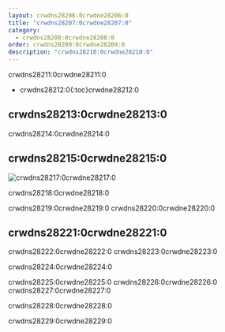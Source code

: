 ```yaml
---
layout: crwdns28206:0crwdne28206:0
title: "crwdns28207:0crwdne28207:0"
category:
  - crwdns28208:0crwdne28208:0
order: crwdns28209:0crwdne28209:0
description: "crwdns28210:0crwdne28210:0"
---
```

crwdns28211:0crwdne28211:0

* crwdns28212:0{:toc}crwdne28212:0

## crwdns28213:0crwdne28213:0

crwdns28214:0crwdne28214:0

## crwdns28215:0crwdne28215:0

![crwdns28217:0crwdne28217:0](crwdns28216:0{{site.baseurl}}crwdne28216:0)

crwdns28218:0crwdne28218:0

crwdns28219:0crwdne28219:0 crwdns28220:0crwdne28220:0

## crwdns28221:0crwdne28221:0

crwdns28222:0crwdne28222:0 crwdns28223:0crwdne28223:0

crwdns28224:0crwdne28224:0

crwdns28225:0crwdne28225:0 crwdns28226:0crwdne28226:0 crwdns28227:0crwdne28227:0

crwdns28228:0crwdne28228:0

crwdns28229:0crwdne28229:0